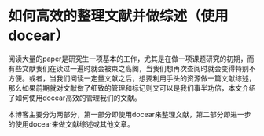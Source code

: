 # 如何高效的整理文献并做综述（使用docear）
阅读大量的paper是研究生一项基本的工作，尤其是在做一项课题研究的初期，而有些文献我们在读过一遍时就会被束之高阁，当我们想再次查阅时就会变得特别不方便。或者，当我们阅读一定量文献之后，想要利用手头的资源做一篇文献综述，那么如果前期就对文献做了细致的管理和标记则又可以是我们事半功倍，本文介绍了如何使用docear高效的管理我们的文献。

本博客主要分为两部分，第一部分即使用docear来整理文献，第二部分即进一步的使用docear来做文献综述或其他文章。
